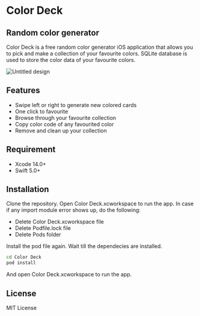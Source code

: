 # Color Deck
## Random color generator

Color Deck is a free random color generator iOS application that allows you to pick and make a collection of your favourite colors. SQLite database is used to store the color data of your favourite colors.

![Untitled design](https://github.com/vparjunmohan/ColorDeck/assets/62532677/5fdeae92-c094-43f6-867c-233d052dd380)

## Features

- Swipe left or right to generate new colored cards
- One click to favourite 
- Browse through your favourite collection
- Copy color code of any favourited color 
- Remove and clean up your collection

## Requirement

- Xcode 14.0+
- Swift 5.0+

## Installation

Clone the repository. Open Color Deck.xcworkspace to run the app. 
In case if any import module error shows up, do the following:
- Delete Color Deck.xcworkspace file
- Delete Podfile.lock file
- Delete Pods folder

Install the pod file again. Wait till the dependecies are installed.

```sh
cd Color Deck
pod install
```
And open Color Deck.xcworkspace to run the app. 

## License

MIT License


[//]: # (These are reference links used in the body of this note and get stripped out when the markdown processor does its job. There is no need to format nicely because it shouldn't be seen. Thanks SO - http://stackoverflow.com/questions/4823468/store-comments-in-markdown-syntax)

   [dill]: <https://github.com/joemccann/dillinger>
   [git-repo-url]: <https://github.com/joemccann/dillinger.git>
   [john gruber]: <http://daringfireball.net>
   [df1]: <http://daringfireball.net/projects/markdown/>
   [markdown-it]: <https://github.com/markdown-it/markdown-it>
   [Ace Editor]: <http://ace.ajax.org>
   [node.js]: <http://nodejs.org>
   [Twitter Bootstrap]: <http://twitter.github.com/bootstrap/>
   [jQuery]: <http://jquery.com>
   [@tjholowaychuk]: <http://twitter.com/tjholowaychuk>
   [express]: <http://expressjs.com>
   [AngularJS]: <http://angularjs.org>
   [Gulp]: <http://gulpjs.com>

   [PlDb]: <https://github.com/joemccann/dillinger/tree/master/plugins/dropbox/README.md>
   [PlGh]: <https://github.com/joemccann/dillinger/tree/master/plugins/github/README.md>
   [PlGd]: <https://github.com/joemccann/dillinger/tree/master/plugins/googledrive/README.md>
   [PlOd]: <https://github.com/joemccann/dillinger/tree/master/plugins/onedrive/README.md>
   [PlMe]: <https://github.com/joemccann/dillinger/tree/master/plugins/medium/README.md>
   [PlGa]: <https://github.com/RahulHP/dillinger/blob/master/plugins/googleanalytics/README.md>
